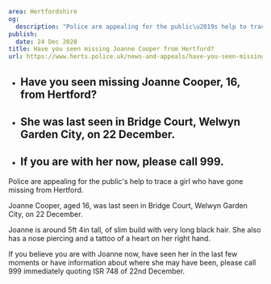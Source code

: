 ```yaml
area: Hertfordshire
og:
  description: "Police are appealing for the public\u2019s help to trace a girl who have gone missing from Hertford."
publish:
  date: 24 Dec 2020
title: Have you seen missing Joanne Cooper from Hertford?
url: https://www.herts.police.uk/news-and-appeals/have-you-seen-missing-joanne-cooper-from-hertford-24122020
```

* ## Have you seen missing Joanne Cooper, 16, from Hertford?

 * ## She was last seen in Bridge Court, Welwyn Garden City, on 22 December.

 * ## If you are with her now, please call 999.

Police are appealing for the public's help to trace a girl who have gone missing from Hertford.

Joanne Cooper, aged 16, was last seen in Bridge Court, Welwyn Garden City, on 22 December.

Joanne is around 5ft 4in tall, of slim build with very long black hair. She also has a nose piercing and a tattoo of a heart on her right hand.

If you believe you are with Joanne now, have seen her in the last few moments or have information about where she may have been, please call 999 immediately quoting ISR 748 of 22nd December.
